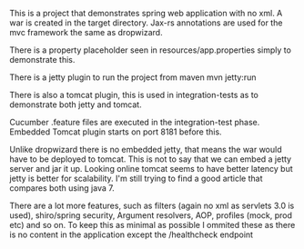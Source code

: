 This is a project that demonstrates spring web application with no xml. A war is created in the target directory.
Jax-rs annotations are used for the mvc framework the same as dropwizard.

There is a property placeholder seen in resources/app.properties simply to demonstrate this.

There is a jetty plugin to run the project from maven
mvn jetty:run 

There is also a tomcat plugin, this is used in integration-tests as to demonstrate both jetty and tomcat.

Cucumber .feature files are executed in the integration-test phase. Embedded Tomcat plugin starts on port 8181 before this.

Unlike dropwizard there is no embedded jetty, that means the war would have to be deployed to tomcat. This is not to say that we can embed a jetty server and jar it up.
Looking online tomcat seems to have better latency but jetty is better for scalability. I'm still trying to find a good article that compares both using java 7.

There are a lot more features, such as filters (again no xml as servlets 3.0 is used), shiro/spring security, Argument resolvers, AOP, profiles (mock, prod etc)
and so on. To keep this as minimal as possible I ommited these as there is no content in the application except the /healthcheck endpoint 

 
